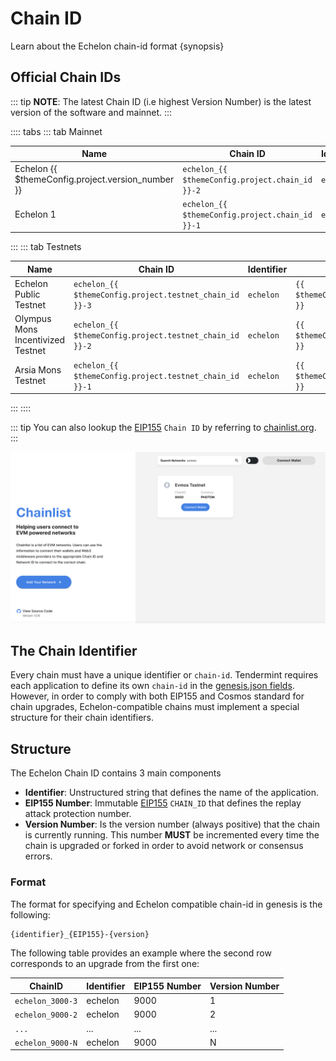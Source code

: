 <!--
order: 1
-->

# Chain ID

Learn about the Echelon chain-id format {synopsis}

## Official Chain IDs

::: tip
**NOTE**: The latest Chain ID (i.e highest Version Number) is the latest version of the software and mainnet.
:::

:::: tabs
::: tab Mainnet

| Name                                            | Chain ID                                      | Identifier | EIP155 Number                         | Version Number                            |
|-------------------------------------------------|-----------------------------------------------|------------|---------------------------------------|-------------------------------------------|
| Echelon {{ $themeConfig.project.version_number }} | `echelon_{{ $themeConfig.project.chain_id }}-2` | `echelon`    | `{{ $themeConfig.project.chain_id }}` | `{{ $themeConfig.project.version_number }}` |
| Echelon 1  | `echelon_{{ $themeConfig.project.chain_id }}-1` | `echelon`    | `{{ $themeConfig.project.chain_id }}` | `1` |
:::
::: tab Testnets

| Name                              | Chain ID                                              | Identifier | EIP155 Number                                 | Version Number                                      |
|-----------------------------------|-------------------------------------------------------|------------|-----------------------------------------------|-----------------------------------------------------|
| Echelon Public Testnet | `echelon_{{ $themeConfig.project.testnet_chain_id }}-3` | `echelon`    | `{{ $themeConfig.project.testnet_chain_id }}` | `{{ $themeConfig.project.testnet_version_number }}` |
| Olympus Mons Incentivized Testnet | `echelon_{{ $themeConfig.project.testnet_chain_id }}-2` | `echelon`    | `{{ $themeConfig.project.testnet_chain_id }}` | `2` |
| Arsia Mons Testnet                | `echelon_{{ $themeConfig.project.testnet_chain_id }}-1` | `echelon`    | `{{ $themeConfig.project.testnet_chain_id }}` | `1`                                                 |

:::
::::

::: tip
You can also lookup the [EIP155](https://github.com/ethereum/EIPs/blob/master/EIPS/eip-155.md) `Chain ID` by referring to [chainlist.org](https://chainlist.org/).
:::

![chainlist.org website](./../guides/img/chainlist.png)

## The Chain Identifier

Every chain must have a unique identifier or `chain-id`. Tendermint requires each application to
define its own `chain-id` in the [genesis.json fields](https://docs.tendermint.com/master/spec/core/genesis.html#genesis-fields). However, in order to comply with both EIP155 and Cosmos standard for chain upgrades, Echelon-compatible chains must implement a special structure for their chain identifiers.

## Structure

The Echelon Chain ID contains 3 main components

- **Identifier**: Unstructured string that defines the name of the application.
- **EIP155 Number**: Immutable [EIP155](https://github.com/ethereum/EIPs/blob/master/EIPS/eip-155.md) `CHAIN_ID` that defines the replay attack protection number.
- **Version Number**: Is the version number (always positive) that the chain is currently running.
This number **MUST** be incremented every time the chain is upgraded or forked in order to avoid network or consensus errors.

### Format

The format for specifying and Echelon compatible chain-id in genesis is the following:

```bash
{identifier}_{EIP155}-{version}
```

The following table provides an example where the second row corresponds to an upgrade from the first one:

| ChainID        | Identifier | EIP155 Number | Version Number |
|----------------|------------|---------------|----------------|
| `echelon_3000-3` | echelon      | 9000          | 1              |
| `echelon_9000-2` | echelon      | 9000          | 2              |
| `...`          | ...        | ...           | ...            |
| `echelon_9000-N` | echelon      | 9000          | N              |
